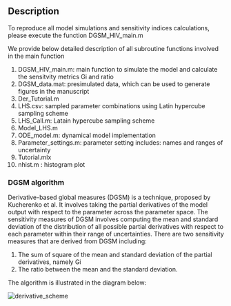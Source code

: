 ## Description

To reproduce all model simulations and sensitivity indices calculations, please execute the function DGSM_HIV_main.m 

We provide below detailed description of all subroutine functions involved in the main function

1. DGSM_HIV_main.m: main function to simulate the model and calculate the sensitvity metrics Gi and ratio
2. DGSM_data.mat: presimulated data, which can be used to generate figures in the manuscript 
3. Der_Tutorial.m
4. LHS.csv: sampled parameter combinations using Latin hypercube sampling scheme
5. LHS_Call.m: Latain hypercube sampling scheme 
6. Model_LHS.m
7. ODE_model.m: dynamical model implementation
8. Parameter_settings.m: parameter setting includes: names and ranges of uncertainty
9. Tutorial.mlx
10. nhist.m : histogram plot



### DGSM algorithm
Derivative-based global measures (DGSM) is a technique, proposed by Kucherenko et al. It involves taking the partial derivatives of the model output with respect to the parameter across the parameter space. 
The sensitivity measures of DGSM involves computing the mean and standard deviation of the distribution of all possible partial derivatives with respect to each parameter within their range of uncertainties. 
There are two sensitivity measures that are derived from DGSM including:
1. The sum of square of the mean and standard deviation of the partial derivatives, namely Gi
2. The ratio between the mean and the standard deviation.

The algorithm is illustrated in the diagram below:

![derivative_scheme](https://user-images.githubusercontent.com/20584697/122826650-3fab8780-d298-11eb-8939-e581599349f8.png)
